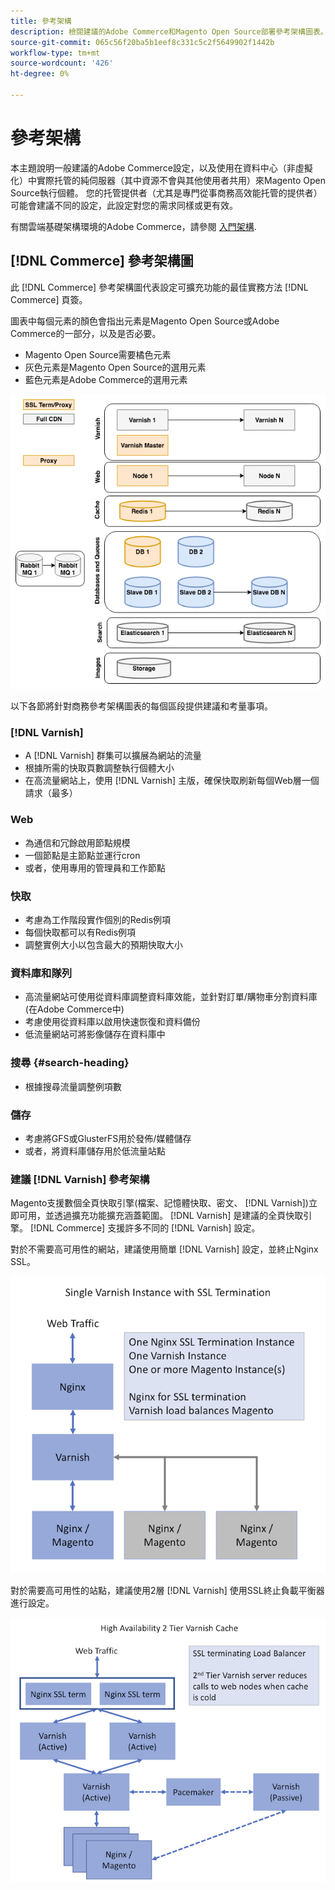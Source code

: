```yaml
---
title: 參考架構
description: 檢閱建議的Adobe Commerce和Magento Open Source部署參考架構圖表。
source-git-commit: 065c56f20ba5b1eef8c331c5c2f5649902f1442b
workflow-type: tm+mt
source-wordcount: '426'
ht-degree: 0%

---
```



# 參考架構

本主題說明一般建議的Adobe Commerce設定，以及使用在資料中心（非虛擬化）中實際托管的純伺服器（其中資源不會與其他使用者共用）來Magento Open Source執行個體。 您的托管提供者（尤其是專門從事商務高效能托管的提供者）可能會建議不同的設定，此設定對您的需求同樣或更有效。

有關雲端基礎架構環境的Adobe Commerce，請參閱 [入門架構](https://devdocs.magento.com/cloud/architecture/starter-architecture.html).

## [!DNL Commerce] 參考架構圖

此 [!DNL Commerce] 參考架構圖代表設定可擴充功能的最佳實務方法 [!DNL Commerce] 頁簽。

圖表中每個元素的顏色會指出元素是Magento Open Source或Adobe Commerce的一部分，以及是否必要。

* Magento Open Source需要橘色元素
* 灰色元素是Magento Open Source的選用元素
* 藍色元素是Adobe Commerce的選用元素

![商務參考架構圖](../assets/performance/images/ref-architecture-2.3.png)

以下各節將針對商務參考架構圖表的每個區段提供建議和考量事項。

### [!DNL Varnish]

* A [!DNL Varnish] 群集可以擴展為網站的流量
* 根據所需的快取頁數調整執行個體大小
* 在高流量網站上，使用 [!DNL Varnish] 主版，確保快取刷新每個Web層一個請求（最多）

### Web

* 為通信和冗餘啟用節點規模
* 一個節點是主節點並運行cron
* 或者，使用專用的管理員和工作節點

### 快取

* 考慮為工作階段實作個別的Redis例項
* 每個快取都可以有Redis例項
* 調整實例大小以包含最大的預期快取大小

### 資料庫和隊列

* 高流量網站可使用從資料庫調整資料庫效能，並針對訂單/購物車分割資料庫(在Adobe Commerce中)
* 考慮使用從資料庫以啟用快速恢復和資料備份
* 低流量網站可將影像儲存在資料庫中

### 搜尋 {#search-heading}

* 根據搜尋流量調整例項數

### 儲存

* 考慮將GFS或GlusterFS用於發佈/媒體儲存
* 或者，將資料庫儲存用於低流量站點

### 建議 [!DNL Varnish] 參考架構

Magento支援數個全頁快取引擎(檔案、記憶體快取、密文、 [!DNL Varnish])立即可用，並透過擴充功能擴充涵蓋範圍。 [!DNL Varnish] 是建議的全頁快取引擎。  [!DNL Commerce] 支援許多不同的 [!DNL Varnish] 設定。

對於不需要高可用性的網站，建議使用簡單 [!DNL Varnish] 設定，並終止Nginx SSL。

![簡單 [!DNL Varnish] 配置SSL終止](../assets/performance/images/single-varnish-with-ssl-termination.png)

對於需要高可用性的站點，建議使用2層 [!DNL Varnish] 使用SSL終止負載平衡器進行設定。

![高可用性二層 [!DNL Varnish] 使用SSL終止負載平衡器進行配置](../assets/performance/images/ha-2-tier-varnish-with-ssl-term-load-balancer.png)
